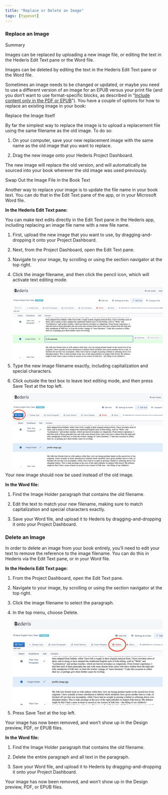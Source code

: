 ```yaml
---
title: "Replace or Delete an Image"
tags: [typeset]
---
```

 
<html><body><section data-type="chapter" class="hsecchapter" data-hederis-type="hsecchapter" id="replace-an-image" data-pi-attrs="id: replace-an-image; data-tags: typeset;" role="doc-chapter" data-tags="typeset" data-author-name=" " data-book-title=" " title="Replace or Delete an Image"><section class="hwprsubsection" data-hederis-type="hwprsubsection" id="pveg733o7" data-type="subsection" title="Replace an Image"><h1 data-hederis-type="hblktitle" class="hblktitle" id="pDkruy7kl">Replace an Image</h1><aside class="hwprbox box" data-hederis-type="hwprbox" id="pWjB8GkLx" data-type="sidebar"><p class="hblktype" data-hederis-type="hblktype" id="peSI4uZOy">Summary</p><p class="hblkp" data-hederis-type="hblkp" id="pbizBwfjp">Images can be replaced by uploading a new image file, or editing the text in the Hederis Edit Text pane or the Word file.</p><p class="hblkp" data-hederis-type="hblkp" id="pkiDZMm9k">Images can be deleted by editing the text in the Hederis Edit Text pane or the Word file.</p></aside><p class="hblkp" data-hederis-type="hblkp" id="pZM90vjeA">Sometimes an image needs to be changed or updated, or maybe you need to use a different version of an image for an EPUB versus your print file (and you don&#8217;t want to use format-specific blocks, as described in &#8220;<a href="{% link _docs/include-custom-content.md %}" class="hspana" data-hederis-type="hspana" id="pYObsxi42">Include content only in the PDF or EPUB</a>&#8221;). You have a couple of options for how to replace an existing image in your book:</p><p class="hblkh1" data-hederis-type="hblkh1" id="pZryUIeSI">Replace the Image Itself</p><p class="hblkp" data-hederis-type="hblkp" id="pHQU1fxs0">By far the simplest way to replace the image is to upload a replacement file using the same filename as the old image. To do so:</p><ol class="hwprnumlist" data-hederis-type="hwprnumlist" id="ppODOxo4q"><li class="hblkoli" data-hederis-type="hblkoli" id="liaMpjas2Z"><p class="hblkoli" data-hederis-type="hblklip" id="pZAt0XBU1">On your computer, save your new replacement image with the same name as the old image that you want to replace.</p></li><li class="hblkoli" data-hederis-type="hblkoli" id="li4BmUkkx0"><p class="hblkoli" data-hederis-type="hblklip" id="pKFCH2qzr">Drag the new image onto your Hederis Project Dashboard. </p></li></ol><p class="hblkp" data-hederis-type="hblkp" id="pAKq0oWH2">The new image will replace the old version, and will automatically be sourced into your book wherever the old image was used previously.</p><p class="hblkh1" data-hederis-type="hblkh1" id="pAq14cpBe">Swap Out the Image File in the Book Text</p><p class="hblkp" data-hederis-type="hblkp" id="pfSoLGS9h">Another way to replace your image is to update the file name in your book text. You can do that in the Edit Text pane of the app, or in your Microsoft Word file.</p><p class="hblkp" data-hederis-type="hblkp" id="pr1UPp3zp"><strong data-hederis-type="hspanstrong" id="phjxhiqZs">In the <strong class="hspanstrong" data-hederis-type="hspanstrong" id="pw5FbyqrT">Hederis Edit Text pane:</strong></strong></p><p class="hblkp" data-hederis-type="hblkp" id="pO94kyNJW">You can make text edits directly in the Edit Text pane in the Hederis app, including replacing an image file name with a new file name.</p><ol class="hwprnumlist" data-hederis-type="hwprnumlist" id="plJ9ZnLuK"><li class="hblkoli" data-hederis-type="hblkoli" id="li4J8XHRyR"><p class="hblkoli" data-hederis-type="hblklip" id="pVvwQ6aZ2">First, upload the new image that you want to use, by dragging-and-dropping it onto your Project Dashboard.</p></li><li class="hblkoli" data-hederis-type="hblkoli" id="liMpOc3Kwb"><p class="hblkoli" data-hederis-type="hblklip" id="pzKcsBL0O">Next, from the Project Dashboard, open the Edit Text pane.</p></li><li class="hblkoli" data-hederis-type="hblkoli" id="liRDrFwv64"><p class="hblkoli" data-hederis-type="hblklip" id="pAPkbbbvA">Navigate to your image, by scrolling or using the section navigator at the top right.</p></li><li class="hblkoli" data-hederis-type="hblkoli" id="li3Ceic8sX"><p class="hblkoli" data-hederis-type="hblklip" id="pF4oWTd1y">Click the image filename, and then click the pencil icon, which will activate text editing mode.</p><img data-hederis-type="hblkimg" class="hblkimg" id="plQyI1JNx" src="/images/replaceimage1.png" data-img-src="/images/replaceimage1.png"/></li><li class="hblkoli" data-hederis-type="hblkoli" id="liQyWavzaK"><p class="hblkoli" data-hederis-type="hblklip" id="pbMu58iJs">Type the new image filename exactly, including capitalization and special characters.</p></li><li class="hblkoli" data-hederis-type="hblkoli" id="liMiCxQo83"><p class="hblkoli" data-hederis-type="hblklip" id="pUKT34rth">Click outside the text box to leave text editing mode, and then press Save Text at the top left.</p><img data-hederis-type="hblkimg" class="hblkimg" id="pPfJFVicF" src="/images/replaceimage2.png" data-img-src="/images/replaceimage2.png"/></li></ol><p class="hblkp" data-hederis-type="hblkp" id="pkQjk4pYs">Your new image should now be used instead of the old image.</p><p class="hblkp" data-hederis-type="hblkp" id="p0fT2NXyA"><strong class="hspanstrong" data-hederis-type="hspanstrong" id="pfKZ2bUub">In the Word file:</strong></p><ol class="hwprnumlist" data-hederis-type="hwprnumlist" id="prWxT62cx"><li class="hblkoli" data-hederis-type="hblkoli" id="liXYUsBXTq"><p class="hblkoli" data-hederis-type="hblklip" id="pQLoHYNIF">Find the Image Holder paragraph that contains the old filename.</p></li><li class="hblkoli" data-hederis-type="hblkoli" id="liFBPPHzyN"><p class="hblkoli" data-hederis-type="hblklip" id="pnBjMue5V">Edit the text to match your new filename, making sure to match capitalization and special characters exactly.</p></li><li class="hblkoli" data-hederis-type="hblkoli" id="liy5RT3Qo4"><p class="hblkoli" data-hederis-type="hblklip" id="pOIdDiQ33">Save your Word file, and upload it to Hederis by dragging-and-dropping it onto your Project Dashboard.</p></li></ol></section><section class="hwprsubsection" data-hederis-type="hwprsubsection" id="pap9AVkvt" data-type="subsection" title="Delete an Image"><h1 data-hederis-type="hblktitle" class="hblktitle" id="pmLNMM8bF">Delete an Image</h1><p class="hblkp" data-hederis-type="hblkp" id="pCTCuXZd4">In order to delete an image from your book entirely, you&#8217;ll need to edit your text to remove the reference to the image filename. You can do this in Hederis via the Edit Text pane, or in your Word file.</p><p class="hblkp" data-hederis-type="hblkp" id="pcGKTlrKw"><strong class="hspanstrong" data-hederis-type="hspanstrong" id="pjhf3dqOt">In the Hederis Edit Text page:</strong></p><ol class="hwprnumlist" data-hederis-type="hwprnumlist" id="pPfKmtGkd"><li class="hblkoli" data-hederis-type="hblkoli" id="liOxPEzJWQ"><p class="hblkoli" data-hederis-type="hblklip" id="pyZU5nHdp">From the Project Dashboard, open the Edit Text pane.</p></li><li class="hblkoli" data-hederis-type="hblkoli" id="lif7eeObAw"><p class="hblkoli" data-hederis-type="hblklip" id="pnIxMbzuR">Navigate to your image, by scrolling or using the section navigator at the top right.</p></li><li class="hblkoli" data-hederis-type="hblkoli" id="liF35LeDLB"><p class="hblkoli" data-hederis-type="hblklip" id="piof6dHTT">Click the image filename to select the paragraph.</p></li><li class="hblkoli" data-hederis-type="hblkoli" id="liPRkdVsIC"><p class="hblkoli" data-hederis-type="hblklip" id="pLxNyItPV">In the top menu, choose Delete.</p><img data-hederis-type="hblkimg" class="hblkimg" id="puzDCeOMl" src="/images/replaceimage3.png" data-img-src="/images/replaceimage3.png"/></li><li class="hblkoli" data-hederis-type="hblkoli" id="licViQ9M2J"><p class="hblkoli" data-hederis-type="hblklip" id="pn4kimOJc">Press Save Text at the top left.</p></li></ol><p class="hblkp" data-hederis-type="hblkp" id="pwrd1RArk">Your image has now been removed, and won&#8217;t show up in the Design preview, PDF, or EPUB files.</p><p class="hblkp" data-hederis-type="hblkp" id="pBxBoQyHo"><strong class="hspanstrong" data-hederis-type="hspanstrong" id="pyLR72ESg">In the Word file:</strong></p><ol class="hwprnumlist" data-hederis-type="hwprnumlist" id="pZVjN58s6"><li class="hblkoli" data-hederis-type="hblkoli" id="li3JZJXV0h"><p class="hblkoli" data-hederis-type="hblklip" id="paydn5dqH">Find the Image Holder paragraph that contains the old filename.</p></li><li class="hblkoli" data-hederis-type="hblkoli" id="li3p4UfoyB"><p class="hblkoli" data-hederis-type="hblklip" id="pjEnyaxAC">Delete the entire paragraph and all text in the paragraph.</p></li><li class="hblkoli" data-hederis-type="hblkoli" id="lij3h0meu7"><p class="hblkoli" data-hederis-type="hblklip" id="pkpWvJaBW">Save your Word file, and upload it to Hederis by dragging-and-dropping it onto your Project Dashboard.</p></li></ol><p class="hblkp" data-hederis-type="hblkp" id="pDvB10Gd8">Your image has now been removed, and won&#8217;t show up in the Design preview, PDF, or EPUB files.</p></section></section></body></html>
